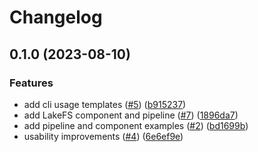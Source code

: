 # Changelog

## 0.1.0 (2023-08-10)


### Features

* add cli usage templates ([#5](https://github.com/fractal-rods/kubeflow-fetcher/issues/5)) ([b915237](https://github.com/fractal-rods/kubeflow-fetcher/commit/b9152378600e05885f79cac59660393a99297a5f))
* add LakeFS component and pipeline ([#7](https://github.com/fractal-rods/kubeflow-fetcher/issues/7)) ([1896da7](https://github.com/fractal-rods/kubeflow-fetcher/commit/1896da74bb988176196a1f72906e85edd7af80cf))
* add pipeline and component examples ([#2](https://github.com/fractal-rods/kubeflow-fetcher/issues/2)) ([bd1699b](https://github.com/fractal-rods/kubeflow-fetcher/commit/bd1699b56893176f0710aa69e968ea4d552de56b))
* usability improvements ([#4](https://github.com/fractal-rods/kubeflow-fetcher/issues/4)) ([6e6ef9e](https://github.com/fractal-rods/kubeflow-fetcher/commit/6e6ef9ea5b006958551d7240a0c381367da47958))
